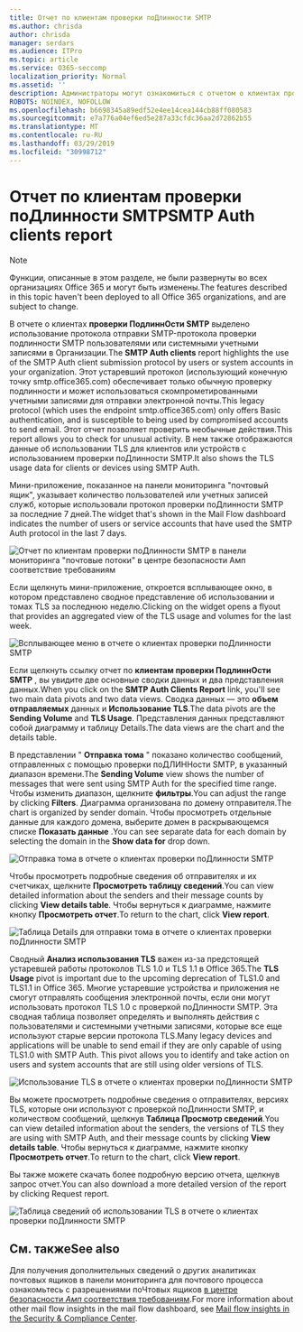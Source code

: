 ```yaml
---
title: Отчет по клиентам проверки поДлинности SMTP
ms.author: chrisda
author: chrisda
manager: serdars
ms.audience: ITPro
ms.topic: article
ms.service: O365-seccomp
localization_priority: Normal
ms.assetid: ''
description: Администраторы могут ознакомиться с отчетом о клиентах проверки поДлинности SMTP в панели мониторинга "почтовый ящик" в центре безопасности _Амп_ соответствия требованиям.
ROBOTS: NOINDEX, NOFOLLOW
ms.openlocfilehash: b6698345a89edf52e4ee14cea144cb88ff080583
ms.sourcegitcommit: e7a776a04ef6ed5e287a33cfdc36aa2d72862b55
ms.translationtype: MT
ms.contentlocale: ru-RU
ms.lasthandoff: 03/29/2019
ms.locfileid: "30998712"
---
```

# <a name="smtp-auth-clients-report"></a><span data-ttu-id="747b7-103">Отчет по клиентам проверки поДлинности SMTP</span><span class="sxs-lookup"><span data-stu-id="747b7-103">SMTP Auth clients report</span></span>

> [!NOTE]
> <span data-ttu-id="747b7-104">Функции, описанные в этом разделе, не были развернуты во всех организациях Office 365 и могут быть изменены.</span><span class="sxs-lookup"><span data-stu-id="747b7-104">The features described in this topic haven't been deployed to all Office 365 organizations, and are subject to change.</span></span>

<span data-ttu-id="747b7-105">В отчете о клиентах **проверки ПодлиннОсти SMTP** выделено использование протокола отправки SMTP-протокола проверки подлинности SMTP пользователями или системными учетными записями в Организации.</span><span class="sxs-lookup"><span data-stu-id="747b7-105">The **SMTP Auth clients** report highlights the use of the SMTP Auth client submission protocol by users or system accounts in your organization.</span></span> <span data-ttu-id="747b7-106">Этот устаревший протокол (использующий конечную точку smtp.office365.com) обеспечивает только обычную проверку подлинности и может использоваться скомпрометированными учетными записями для отправки электронной почты.</span><span class="sxs-lookup"><span data-stu-id="747b7-106">This legacy protocol (which uses the endpoint smtp.office365.com) only offers Basic authentication, and is susceptible to being used by compromised accounts to send email.</span></span>  <span data-ttu-id="747b7-107">Этот отчет позволяет проверить необычные действия.</span><span class="sxs-lookup"><span data-stu-id="747b7-107">This report allows you to check for unusual activity.</span></span> <span data-ttu-id="747b7-108">В нем также отображаются данные об использовании TLS для клиентов или устройств с использованием проверки поДлинности SMTP.</span><span class="sxs-lookup"><span data-stu-id="747b7-108">It also shows the TLS usage data for clients or devices using SMTP Auth.</span></span>

<span data-ttu-id="747b7-109">Мини-приложение, показанное на панели мониторинга "почтовый ящик", указывает количество пользователей или учетных записей служб, которые использовали протокол проверки поДлинности SMTP за последние 7 дней.</span><span class="sxs-lookup"><span data-stu-id="747b7-109">The widget that's shown in the Mail Flow dashboard indicates the number of users or service accounts that have used the SMTP Auth protocol in the last 7 days.</span></span>

![Отчет по клиентам проверки поДлинности SMTP в панели мониторинга "почтовые потоки" в центре безопасности _Амп_ соответствие требованиям](media/smtp-auth-clients-report-selected.png)

<span data-ttu-id="747b7-111">Если щелкнуть мини-приложение, откроется всплывающее окно, в котором представлено сводное представление об использовании и томах TLS за последнюю неделю.</span><span class="sxs-lookup"><span data-stu-id="747b7-111">Clicking on the widget opens a flyout that provides an aggregated view of the TLS usage and volumes for the last week.</span></span>

![Всплывающее меню в отчете о клиентах проверки поДлинности SMTP](media/smtp-auth-clients-flyout.png)

<span data-ttu-id="747b7-113">Если щелкнуть ссылку отчет по **клиентам проверки ПодлиннОсти SMTP** , вы увидите две основные сводки данных и два представления данных.</span><span class="sxs-lookup"><span data-stu-id="747b7-113">When you click on the **SMTP Auth Clients Report** link, you'll see two main data pivots and two data views.</span></span> <span data-ttu-id="747b7-114">Сводка данных — это **объем отправляемых** данных и **Использование TLS**.</span><span class="sxs-lookup"><span data-stu-id="747b7-114">The data pivots are the **Sending Volume** and **TLS Usage**.</span></span> <span data-ttu-id="747b7-115">Представления данных представляют собой диаграмму и таблицу Details.</span><span class="sxs-lookup"><span data-stu-id="747b7-115">The data views are the chart and the details table.</span></span>

<span data-ttu-id="747b7-116">В представлении " **Отправка тома** " показано количество сообщений, отправленных с помощью проверки поДЛИННости SMTP, в указанный диапазон времени.</span><span class="sxs-lookup"><span data-stu-id="747b7-116">The **Sending Volume** view shows the number of messages that were sent using SMTP Auth for the specified time range.</span></span> <span data-ttu-id="747b7-117">Чтобы изменить диапазон, щелкните **фильтры**.</span><span class="sxs-lookup"><span data-stu-id="747b7-117">You can adjust the range by clicking **Filters**.</span></span> <span data-ttu-id="747b7-118">Диаграмма организована по домену отправителя.</span><span class="sxs-lookup"><span data-stu-id="747b7-118">The chart is organized by sender domain.</span></span> <span data-ttu-id="747b7-119">Чтобы просмотреть отдельные данные для каждого домена, выберите домен в раскрывающемся списке **Показать данные** .</span><span class="sxs-lookup"><span data-stu-id="747b7-119">You can see separate data for each domain by selecting the domain in the **Show data for** drop down.</span></span>

![Отправка тома в отчете о клиентах проверки поДлинности SMTP](media/smtp-auth-clients-report-sending-volume.png)

<span data-ttu-id="747b7-121">Чтобы просмотреть подробные сведения об отправителях и их счетчиках, щелкните **Просмотреть таблицу сведений**.</span><span class="sxs-lookup"><span data-stu-id="747b7-121">You can view detailed information about the senders and their message counts by clicking **View details table**.</span></span> <span data-ttu-id="747b7-122">Чтобы вернуться к диаграмме, нажмите кнопку **Просмотреть отчет**.</span><span class="sxs-lookup"><span data-stu-id="747b7-122">To return to the chart, click **View report**.</span></span>

![Таблица Details для отправки тома в отчете о клиентах проверки поДлинности SMTP](media/smtp-auth-clients-report-details-sending-volume.png)

<span data-ttu-id="747b7-124">Сводный **Анализ использования TLS** важен из-за предстоящей устаревшей работы протоколов TLS 1.0 и TLS 1.1 в Office 365.</span><span class="sxs-lookup"><span data-stu-id="747b7-124">The **TLS Usage** pivot is important due to the upcoming deprecation of TLS1.0 and TLS1.1 in Office 365.</span></span> <span data-ttu-id="747b7-125">Многие устаревшие устройства и приложения не смогут отправлять сообщения электронной почты, если они могут использовать протокол TLS 1.0 с проверкой поДлинности SMTP. Эта сводная таблица позволяет определять и выполнять действия с пользователями и системными учетными записями, которые все еще используют старые версии протокола TLS.</span><span class="sxs-lookup"><span data-stu-id="747b7-125">Many legacy devices and applications will be unable to send email if they are only capable of using TLS1.0 with SMTP Auth. This pivot allows you to identify and take action on users and system accounts that are still using older versions of TLS.</span></span>

![Использование TLS в отчете о клиентах проверки поДлинности SMTP](media/smtp-auth-clients-report-tls-usage.png)

<span data-ttu-id="747b7-127">Вы можете просмотреть подробные сведения о отправителях, версиях TLS, которые они используют с проверкой поДлинности SMTP, и количеством сообщений, щелкнув **Таблица Просмотр сведений**.</span><span class="sxs-lookup"><span data-stu-id="747b7-127">You can view detailed information about the senders, the versions of TLS they are using with SMTP Auth, and their message counts by clicking **View details table**.</span></span> <span data-ttu-id="747b7-128">Чтобы вернуться к диаграмме, нажмите кнопку **Просмотреть отчет**.</span><span class="sxs-lookup"><span data-stu-id="747b7-128">To return to the chart, click **View report**.</span></span>

<span data-ttu-id="747b7-129">Вы также можете скачать более подробную версию отчета, щелкнув запрос отчет.</span><span class="sxs-lookup"><span data-stu-id="747b7-129">You can also download a more detailed version of the report by clicking Request report.</span></span>

![Таблица сведений об использовании TLS в отчете о клиентах проверки поДлинности SMTP](media/smtp-auth-clients-report-details-tls-usage.png)

## <a name="see-also"></a><span data-ttu-id="747b7-131">См. также</span><span class="sxs-lookup"><span data-stu-id="747b7-131">See also</span></span>

<span data-ttu-id="747b7-132">Для получения дополнительных сведений о других аналитиках почтовых ящиков в панели мониторинга для почтового процесса ознакомьтесь с разрешениями поЧтовых ящиков [в центре безопасности _Амп_ соответствия требованиям](mail-flow-insights-v2.md).</span><span class="sxs-lookup"><span data-stu-id="747b7-132">For more information about other mail flow insights in the mail flow dashboard, see [Mail flow insights in the Security & Compliance Center](mail-flow-insights-v2.md).</span></span>
